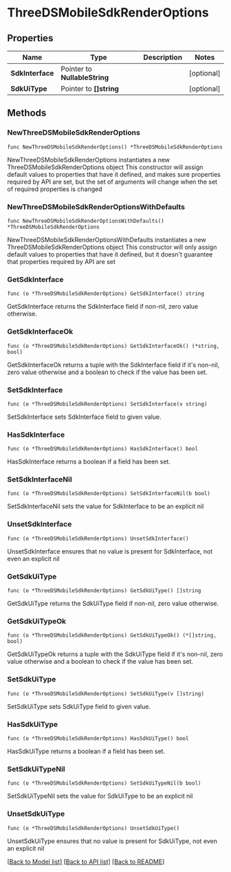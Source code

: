# ThreeDSMobileSdkRenderOptions

## Properties

Name | Type | Description | Notes
------------ | ------------- | ------------- | -------------
**SdkInterface** | Pointer to **NullableString** |  | [optional] 
**SdkUiType** | Pointer to **[]string** |  | [optional] 

## Methods

### NewThreeDSMobileSdkRenderOptions

`func NewThreeDSMobileSdkRenderOptions() *ThreeDSMobileSdkRenderOptions`

NewThreeDSMobileSdkRenderOptions instantiates a new ThreeDSMobileSdkRenderOptions object
This constructor will assign default values to properties that have it defined,
and makes sure properties required by API are set, but the set of arguments
will change when the set of required properties is changed

### NewThreeDSMobileSdkRenderOptionsWithDefaults

`func NewThreeDSMobileSdkRenderOptionsWithDefaults() *ThreeDSMobileSdkRenderOptions`

NewThreeDSMobileSdkRenderOptionsWithDefaults instantiates a new ThreeDSMobileSdkRenderOptions object
This constructor will only assign default values to properties that have it defined,
but it doesn't guarantee that properties required by API are set

### GetSdkInterface

`func (o *ThreeDSMobileSdkRenderOptions) GetSdkInterface() string`

GetSdkInterface returns the SdkInterface field if non-nil, zero value otherwise.

### GetSdkInterfaceOk

`func (o *ThreeDSMobileSdkRenderOptions) GetSdkInterfaceOk() (*string, bool)`

GetSdkInterfaceOk returns a tuple with the SdkInterface field if it's non-nil, zero value otherwise
and a boolean to check if the value has been set.

### SetSdkInterface

`func (o *ThreeDSMobileSdkRenderOptions) SetSdkInterface(v string)`

SetSdkInterface sets SdkInterface field to given value.

### HasSdkInterface

`func (o *ThreeDSMobileSdkRenderOptions) HasSdkInterface() bool`

HasSdkInterface returns a boolean if a field has been set.

### SetSdkInterfaceNil

`func (o *ThreeDSMobileSdkRenderOptions) SetSdkInterfaceNil(b bool)`

 SetSdkInterfaceNil sets the value for SdkInterface to be an explicit nil

### UnsetSdkInterface
`func (o *ThreeDSMobileSdkRenderOptions) UnsetSdkInterface()`

UnsetSdkInterface ensures that no value is present for SdkInterface, not even an explicit nil
### GetSdkUiType

`func (o *ThreeDSMobileSdkRenderOptions) GetSdkUiType() []string`

GetSdkUiType returns the SdkUiType field if non-nil, zero value otherwise.

### GetSdkUiTypeOk

`func (o *ThreeDSMobileSdkRenderOptions) GetSdkUiTypeOk() (*[]string, bool)`

GetSdkUiTypeOk returns a tuple with the SdkUiType field if it's non-nil, zero value otherwise
and a boolean to check if the value has been set.

### SetSdkUiType

`func (o *ThreeDSMobileSdkRenderOptions) SetSdkUiType(v []string)`

SetSdkUiType sets SdkUiType field to given value.

### HasSdkUiType

`func (o *ThreeDSMobileSdkRenderOptions) HasSdkUiType() bool`

HasSdkUiType returns a boolean if a field has been set.

### SetSdkUiTypeNil

`func (o *ThreeDSMobileSdkRenderOptions) SetSdkUiTypeNil(b bool)`

 SetSdkUiTypeNil sets the value for SdkUiType to be an explicit nil

### UnsetSdkUiType
`func (o *ThreeDSMobileSdkRenderOptions) UnsetSdkUiType()`

UnsetSdkUiType ensures that no value is present for SdkUiType, not even an explicit nil

[[Back to Model list]](../README.md#documentation-for-models) [[Back to API list]](../README.md#documentation-for-api-endpoints) [[Back to README]](../README.md)


